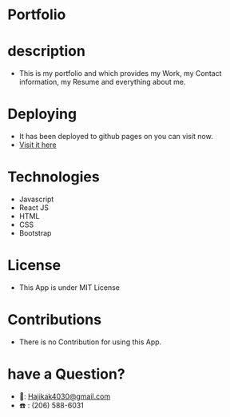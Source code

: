 # Portfolio

# description

- This is my portfolio and which provides my Work, my Contact information, my Resume and everything about me.

# Deploying

- It has been deployed to github pages on you can visit now.
- [Visit it here](https://jawidanfar1015.github.io/portfolio-by-react)

# Technologies

- Javascript
- React JS
- HTML
- CSS
- Bootstrap

# License

- This App is under MIT License

# Contributions

- There is no Contribution for using this App.

# have a Question?

- 📧: Hajikak4030@gmail.com
- ☎️ : (206) 588-6031

